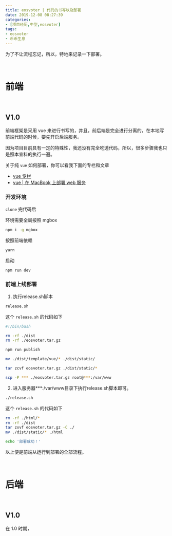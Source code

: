 ```yaml
---
title: eosvoter | 代码的书写以及部署
date: 2019-12-08 08:27:39
categories:
- [项目经历,中型,eosvoter]
tags:
- eosvoter
- 币币生息
---
```

为了不让流程忘记，所以，特地来记录一下部署。

<!-- more -->

<br/>

# 前端

<br/>

## V1.0

前端框架是采用 vue 来进行书写的，并且，前后端是完全进行分离的，在本地写前端代码的时候，要先开启后端服务。

因为项目目前具有一定的特殊性，我还没有完全吃透代码，所以，很多步骤我也只是照本宣科的执行一遍。

关于纯 `vue` 如何部署，你可以看我下面的专栏和文章

- [vue 专栏](http://localhost:4000/categories/%E7%BD%91%E7%AB%99%E8%AE%BE%E8%AE%A1/%E5%89%8D%E7%AB%AF%E8%AE%BE%E8%AE%A1/vue/)
- [vue | 在 MacBook 上部署 web 服务](http://localhost:4000/2020/05/27/vue4/) 

### 开发环境

`clone` 完代码后

环境需要全局按照 mgbox

```bash
npm i -g mgbox
```

按照前端依赖

```bash
yarn 
```

启动

```bash
npm run dev
```

### 前端上线部署

1. 执行release.sh脚本

```bash
release.sh
```

这个 `release.sh` 的代码如下

```bash
#!/bin/bash

rm -rf ./dist
rm -rf ./eosvoter.tar.gz

npm run publish

mv ./dist/template/vue/* ./dist/static/

tar zcvf eosvoter.tar.gz ./dist/static/*

scp -P *** ./eosvoter.tar.gz root@***:/var/www
```

2. 进入服务器***:/var/www目录下执行release.sh脚本即可。

```bash
./release.sh
```

这个 `release.sh` 的代码如下

```bash
rm -rf ./html/*
rm -rf ./dist
tar zxvf eosvoter.tar.gz -C ./
mv ./dist/static/* ./html

echo '部署成功！'
```

以上便是前端从运行到部署的全部流程。

<br/>

# 后端

<br/>

## V1.0

在 1.0 时期，